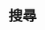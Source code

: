 ---
title: "搜尋"
slug: "search"
layout: "search"
outputs:
    - html
    - json
menu:
    main:
        weight: 3
        params: 
            icon: search
---